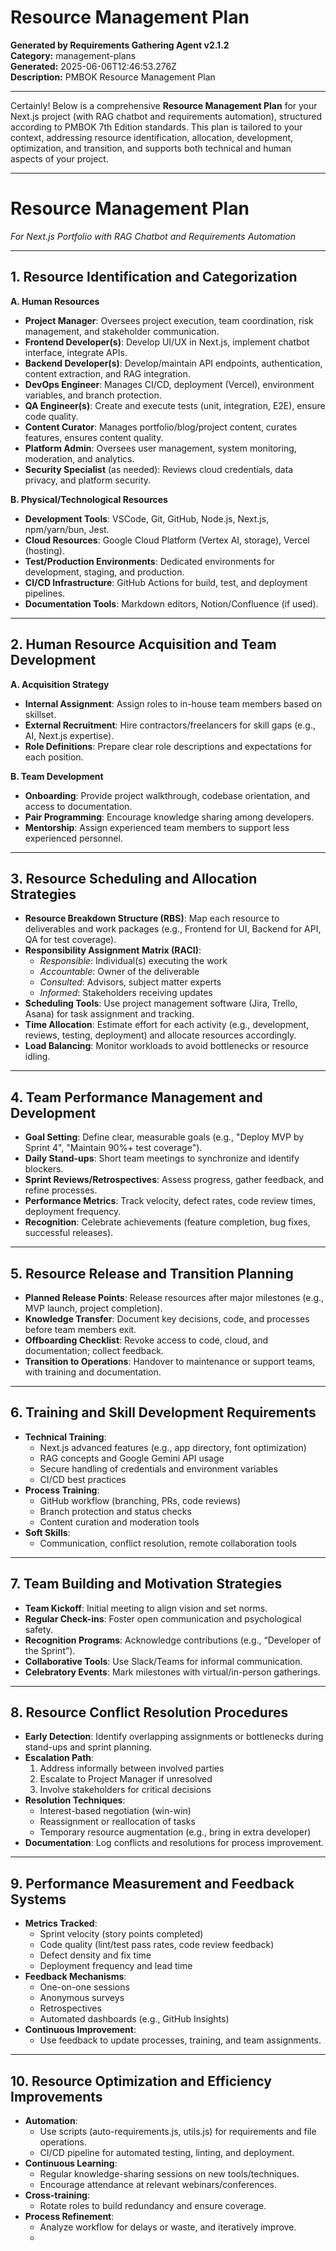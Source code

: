 # Resource Management Plan

**Generated by Requirements Gathering Agent v2.1.2**  
**Category:** management-plans  
**Generated:** 2025-06-06T12:46:53.276Z  
**Description:** PMBOK Resource Management Plan

---

Certainly! Below is a comprehensive **Resource Management Plan** for your Next.js project (with RAG chatbot and requirements automation), structured according to PMBOK 7th Edition standards. This plan is tailored to your context, addressing resource identification, allocation, development, optimization, and transition, and supports both technical and human aspects of your project.

---

# Resource Management Plan  
*For Next.js Portfolio with RAG Chatbot and Requirements Automation*

---

## 1. Resource Identification and Categorization

**A. Human Resources**  
- **Project Manager**: Oversees project execution, team coordination, risk management, and stakeholder communication.
- **Frontend Developer(s)**: Develop UI/UX in Next.js, implement chatbot interface, integrate APIs.
- **Backend Developer(s)**: Develop/maintain API endpoints, authentication, content extraction, and RAG integration.
- **DevOps Engineer**: Manages CI/CD, deployment (Vercel), environment variables, and branch protection.
- **QA Engineer(s)**: Create and execute tests (unit, integration, E2E), ensure code quality.
- **Content Curator**: Manages portfolio/blog/project content, curates features, ensures content quality.
- **Platform Admin**: Oversees user management, system monitoring, moderation, and analytics.
- **Security Specialist** (as needed): Reviews cloud credentials, data privacy, and platform security.

**B. Physical/Technological Resources**  
- **Development Tools**: VSCode, Git, GitHub, Node.js, Next.js, npm/yarn/bun, Jest.
- **Cloud Resources**: Google Cloud Platform (Vertex AI, storage), Vercel (hosting).
- **Test/Production Environments**: Dedicated environments for development, staging, and production.
- **CI/CD Infrastructure**: GitHub Actions for build, test, and deployment pipelines.
- **Documentation Tools**: Markdown editors, Notion/Confluence (if used).

---

## 2. Human Resource Acquisition and Team Development

**A. Acquisition Strategy**  
- **Internal Assignment**: Assign roles to in-house team members based on skillset.
- **External Recruitment**: Hire contractors/freelancers for skill gaps (e.g., AI, Next.js expertise).
- **Role Definitions**: Prepare clear role descriptions and expectations for each position.

**B. Team Development**  
- **Onboarding**: Provide project walkthrough, codebase orientation, and access to documentation.
- **Pair Programming**: Encourage knowledge sharing among developers.
- **Mentorship**: Assign experienced team members to support less experienced personnel.

---

## 3. Resource Scheduling and Allocation Strategies

- **Resource Breakdown Structure (RBS)**: Map each resource to deliverables and work packages (e.g., Frontend for UI, Backend for API, QA for test coverage).
- **Responsibility Assignment Matrix (RACI)**:
    - *Responsible*: Individual(s) executing the work
    - *Accountable*: Owner of the deliverable
    - *Consulted*: Advisors, subject matter experts
    - *Informed*: Stakeholders receiving updates
- **Scheduling Tools**: Use project management software (Jira, Trello, Asana) for task assignment and tracking.
- **Time Allocation**: Estimate effort for each activity (e.g., development, reviews, testing, deployment) and allocate resources accordingly.
- **Load Balancing**: Monitor workloads to avoid bottlenecks or resource idling.

---

## 4. Team Performance Management and Development

- **Goal Setting**: Define clear, measurable goals (e.g., "Deploy MVP by Sprint 4", "Maintain 90%+ test coverage").
- **Daily Stand-ups**: Short team meetings to synchronize and identify blockers.
- **Sprint Reviews/Retrospectives**: Assess progress, gather feedback, and refine processes.
- **Performance Metrics**: Track velocity, defect rates, code review times, deployment frequency.
- **Recognition**: Celebrate achievements (feature completion, bug fixes, successful releases).

---

## 5. Resource Release and Transition Planning

- **Planned Release Points**: Release resources after major milestones (e.g., MVP launch, project completion).
- **Knowledge Transfer**: Document key decisions, code, and processes before team members exit.
- **Offboarding Checklist**: Revoke access to code, cloud, and documentation; collect feedback.
- **Transition to Operations**: Handover to maintenance or support teams, with training and documentation.

---

## 6. Training and Skill Development Requirements

- **Technical Training**:  
    - Next.js advanced features (e.g., app directory, font optimization)
    - RAG concepts and Google Gemini API usage
    - Secure handling of credentials and environment variables
    - CI/CD best practices
- **Process Training**:  
    - GitHub workflow (branching, PRs, code reviews)
    - Branch protection and status checks
    - Content curation and moderation tools
- **Soft Skills**:  
    - Communication, conflict resolution, remote collaboration tools

---

## 7. Team Building and Motivation Strategies

- **Team Kickoff**: Initial meeting to align vision and set norms.
- **Regular Check-ins**: Foster open communication and psychological safety.
- **Recognition Programs**: Acknowledge contributions (e.g., “Developer of the Sprint”).
- **Collaborative Tools**: Use Slack/Teams for informal communication.
- **Celebratory Events**: Mark milestones with virtual/in-person gatherings.

---

## 8. Resource Conflict Resolution Procedures

- **Early Detection**: Identify overlapping assignments or bottlenecks during stand-ups and sprint planning.
- **Escalation Path**:  
    1. Address informally between involved parties  
    2. Escalate to Project Manager if unresolved  
    3. Involve stakeholders for critical decisions
- **Resolution Techniques**:  
    - Interest-based negotiation (win-win)
    - Reassignment or reallocation of tasks
    - Temporary resource augmentation (e.g., bring in extra developer)
- **Documentation**: Log conflicts and resolutions for process improvement.

---

## 9. Performance Measurement and Feedback Systems

- **Metrics Tracked**:  
    - Sprint velocity (story points completed)
    - Code quality (lint/test pass rates, code review feedback)
    - Defect density and fix time
    - Deployment frequency and lead time
- **Feedback Mechanisms**:  
    - One-on-one sessions
    - Anonymous surveys
    - Retrospectives
    - Automated dashboards (e.g., GitHub Insights)
- **Continuous Improvement**:  
    - Use feedback to update processes, training, and team assignments.

---

## 10. Resource Optimization and Efficiency Improvements

- **Automation**:  
    - Use scripts (auto-requirements.js, utils.js) for requirements and file operations.
    - CI/CD pipeline for automated testing, linting, and deployment.
- **Continuous Learning**:  
    - Regular knowledge-sharing sessions on new tools/techniques.
    - Encourage attendance at relevant webinars/conferences.
- **Cross-training**:  
    - Rotate roles to build redundancy and ensure coverage.
- **Process Refinement**:  
    - Analyze workflow for delays or waste, and iteratively improve.
    -